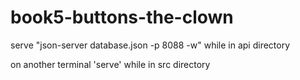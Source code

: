 # book5-buttons-the-clown

serve "json-server database.json -p 8088 -w" while in api directory

on another terminal 'serve' while in src directory
